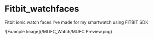 # Fitbit_watchfaces


Fitbit ionic watch faces I've made for my smartwatch using FITBIT SDK


![Example Image](/MUFC_Watch/MUFC Preview.png)
